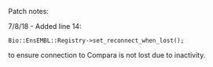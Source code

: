 Patch notes:

7/8/18 - Added line 14: 
```
Bio::EnsEMBL::Registry->set_reconnect_when_lost();
```
to ensure connection to Compara is not lost due to inactivity.